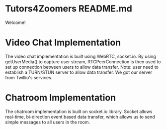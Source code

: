# Tutors4Zoomers README.md

Welcome!

# Video Chat Implementation
The video chat implementation is built using WebRTC, socket.io. By using getUserMedia() to capture user stream, RTCPeerConnection is then used to set up connection between users to allow data transfer. Note: user need to establish a TURN/STUN server to allow data transfer. We got our server from Twillio's services.

# Chatroom Implementation
The chatroom implementation is built on socket.io library. Socket allows real-time, bi-direction event based data transfer, which allows us to send simple messages to all users in the room.

